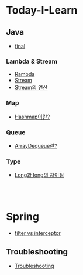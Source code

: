 # Today-I-Learn

## Java
- [final](https://github.com/peppermintt0504/Today-I-Learn/blob/main/Java/final%20%EC%9D%98%EB%AF%B8.md)
### Lambda & Stream
- [Rambda](https://github.com/peppermintt0504/Today-I-Learn/blob/main/Java/Lambda.md)
- [Stream](https://github.com/peppermintt0504/Today-I-Learn/blob/main/Java/Stream.md)
- [Stream의 연산](https://github.com/peppermintt0504/Today-I-Learn/blob/main/Java/Stream%EC%9D%98%20%EC%97%B0%EC%82%B0)
### Map
- [Hashmap이란?](https://github.com/peppermintt0504/Today-I-Learn/blob/main/Java/Map/Hashmap%EC%9D%B4%EB%9E%80%3F.md)
### Queue
- [ArrayDequeue란?](https://github.com/peppermintt0504/Today-I-Learn/blob/main/Java/Queue/ArrayDequeue%20%EB%9E%80%3F.md)
### Type
- [Long과 long의 차이점](https://github.com/peppermintt0504/Today-I-Learn/blob/main/Java/Type/long%EA%B3%BC%20Long%EC%9D%98%20%EC%B0%A8%EC%9D%B4%EC%A0%90.md)

<br>
<br>

# Spring
- [filter vs interceptor](https://github.com/peppermintt0504/Today-I-Learn/blob/main/Java/Spring/filter%20vs%20interceptor.md)
## Troubleshooting
- [Troubleshooting](https://github.com/peppermintt0504/Today-I-Learn/blob/main/Java/Spring/Troubleshooting.md)
